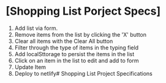 # [Shopping List Porject Specs]

1. Add list via form.
2. Remove items from the list by clicking the 'X' button
3. Clear all items with the Clear All button
4. Filter through the type of items in the typing field
5. Add localSttorage to persist the items in the list
6. Click on an item in the list to edit and add to form
7. Update Item
8. Deploy to netlify# Shopping List Project Specifications
<!-- 
1. **Add Items**: 
   - Users should be able to add items to the list via a form input.

2. **Remove Items**: 
   - Users should be able to remove items from the list by clicking the 'X' button next to each item.

3. **Clear All Items**: 
   - A `Clear All` button should be provided to remove all items from the list at once.

4. **Filter Items**: 
   - Provide a typing field that allows users to filter through the list by item type.

5. **Persist Items**: 
   - Implement `localStorage` to persist the items in the list across page reloads.

6. **Edit Items**: 
   - Users should be able to click on an item in the list to edit it, which should populate the form for updating.

7. **Update Items**: 
   - Allow users to update an item in the list after editing.

8. **Deployment**: 
   - Deploy the project to Netlify for live access. -->